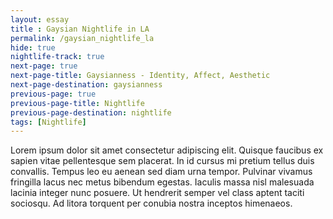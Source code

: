 ```yaml
--- 
layout: essay
title : Gaysian Nightlife in LA
permalink: /gaysian_nightlife_la
hide: true
nightlife-track: true
next-page: true
next-page-title: Gaysianness - Identity, Affect, Aesthetic
next-page-destination: gaysianness
previous-page: true
previous-page-title: Nightlife
previous-page-destination: nightlife
tags: [Nightlife]
---
```


Lorem ipsum dolor sit amet consectetur adipiscing elit. Quisque faucibus ex sapien vitae pellentesque sem placerat. In id cursus mi pretium tellus duis convallis. Tempus leo eu aenean sed diam urna tempor. Pulvinar vivamus fringilla lacus nec metus bibendum egestas. Iaculis massa nisl malesuada lacinia integer nunc posuere. Ut hendrerit semper vel class aptent taciti sociosqu. Ad litora torquent per conubia nostra inceptos himenaeos.

